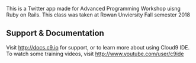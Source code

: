 This is a Twitter app made for Advanced Programming Workshop
uisng Ruby on Rails. This class was taken at Rowan Unviersity
Fall semester 2018


## Support & Documentation

Visit http://docs.c9.io for support, or to learn more about using Cloud9 IDE. 
To watch some training videos, visit http://www.youtube.com/user/c9ide
